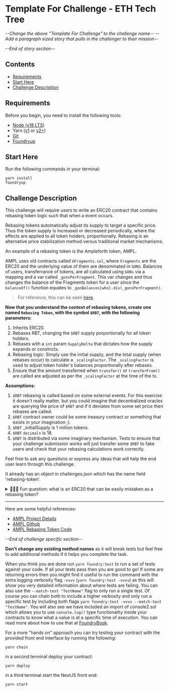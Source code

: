 # Template For Challenge - ETH Tech Tree
*--Change the above "Template For Challenge" to the challenge name--*
*--Add a paragraph sized story that pulls in the challenger to their mission--*


*--End of story section--*

## Contents
- [Requirements](#requirements)
- [Start Here](#start-here)
- [Challenge Description](#challenge-description)

## Requirements

Before you begin, you need to install the following tools:

- [Node (v18 LTS)](https://nodejs.org/en/download/)
- Yarn ([v1](https://classic.yarnpkg.com/en/docs/install/) or [v2+](https://yarnpkg.com/getting-started/install))
- [Git](https://git-scm.com/downloads)
- [Foundryup](https://book.getfoundry.sh/getting-started/installation)

## Start Here
Run the following commands in your terminal:
```
yarn install
foundryup
```

## Challenge Description

This challenge will require users to write an ERC20 contract that contains rebasing token logic such that when a event occurs. 

Rebasing tokens automatically adjust its supply to target a specific price. Thus the token supply is increased or decreased periodically, where the effects are applied to all token holders, proportionally. Rebasing is an alternative price stabilization method versus traditional market mechanisms.

An example of a rebasing token is the Ampleforth token, AMPL.

AMPL uses old contracts called `UFragments.sol`, where `Fragments` are the ERC20 and the underlying value of them are denominated in `GONS`. Balances of users, transferrance of tokens, are all calculated using `GONs` via a mapping and a var called `_gonsPerFragment`. This var changes and thus changes the balance of the Fragments token for a user since the `balanceOf()` function equates to `_gonBalances[who].div(_gonsPerFragment)`. 

> For reference, this can be seen [here](https://etherscan.deth.net/address/0xD46bA6D942050d489DBd938a2C909A5d5039A161).

**Now that you understand the context of rebasing tokens, create one named `Rebasing Token`, with the symbol `$RBT`, with the following parameters:**

1. Inherits ERC20.
2. Rebases RBT, changing the `$RBT` supply porportionally for all token holders.
3. Rebases with a `int` param `SupplyDelta` that dictates how the supply expands or constricts.
4. Rebasing logic: Simply use the initial supply, and the total supply (when rebases occur) to calculate a `_scalingFactor`. The `_scalingFactor` is used to adjust token holder's balances proportionally after rebases.
5. Ensure that the amount transferred when `transfer()` or `transferFrom()` are called are adjusted as per the `_scalingFactor` at the time of the tx.

**Assumptions:**

1. `$RBT` rebasing is called based on some external events. For this exercise it doesn't really matter, but you could imagine that decentralized oracles are querying the price of `$RBT` and if it deviates from some set price then rebases are called.
2. `$RBT` contract owner could be some treasury contract or something that exists in your imagination ;).
3. `$RBT` _initialSupply is 1 million tokens.
4. `$RBT` `decimals` is 18.
5. `$RBT` is distributed via some imaginary mechanism. Tests to ensure that your challenge submission works will just transfer some `$RBT` to fake users and check that your rebasing calculations work correctly.

Feel free to ask any questions or express any ideas that will help the end user learn through this challenge.

It already has an object in challenges.json which has the name field 'rebasing-token'.


<details markdown='1'><summary>👩🏽‍🏫 Fun question: what is an ERC20 that can be easily mistaken as a rebasing token? </summary>
Answer: An example of a token that exhibits traits that rhyme with rebasing, but is not rebasing, is stETH. stETH does not change its supply, instead its price increases as staking rewards accumulate. 
</details>

---
Here are some helpful references:
- [AMPL Project Details](https://docs.ampleforth.org/learn/about-the-ampleforth-protocol#:~:text=their%20FORTH%20tokens.-,How%20the%20Ampleforth%20Protocol%20Works,-The%20Ampleforth%20Protocol)
- [AMPL Github](https://github.com/ampleforth/ampleforth-contracts/tree/master)
- [AMPL Rebasing Token Code](https://etherscan.deth.net/address/0xD46bA6D942050d489DBd938a2C909A5d5039A161)

*--End of challenge specific section--*

**Don't change any existing method names** as it will break tests but feel free to add additional methods if it helps you complete the task.

When you think you are done run `yarn foundry:test` to run a set of tests against your code. If all your tests pass then you are good to go! If some are returning errors then you might find it useful to run the command with the extra logging verbosity flag `-vvvv` (`yarn foundry:test -vvvv`) as this will show you very detailed information about where tests are failing. You can also use the `--match-test "TestName"` flag to only run a single test. Of course you can chain both to include a higher verbosity and only run a specific test by including both flags `yarn foundry:test -vvvv --match-test "TestName"`. You will also see we have included an import of console2.sol which allows you to use `console.log()` type functionality inside your contracts to know what a value is at a specific time of execution. You can read more about how to use that at [FoundryBook](https://book.getfoundry.sh/reference/forge-std/console-log).

For a more "hands on" approach you can try testing your contract with the provided front end interface by running the following:
```
yarn chain
```
in a second terminal deploy your contract:
```
yarn deploy
```
in a third terminal start the NextJS front end:
```
yarn start
```